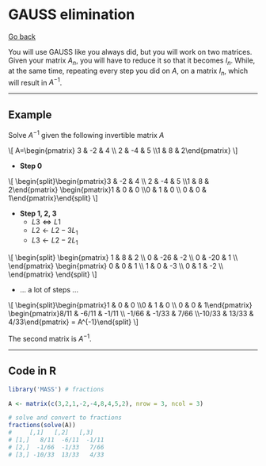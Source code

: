 # GAUSS elimination

[Go back](../index.md#matrix-inversion)

You will use GAUSS like you always did, but you will work on two matrices. Given your matrix $A_n$, you will have to reduce it so that it becomes $I_n$. While, at the same time, repeating every step you did on $A$, on a matrix $I_n$, which will result in $A^{-1}$.

<hr class="sl">

## Example

Solve $A^{-1}$ given the following invertible matrix $A$

<div class="overflow-auto">
\[
A=\begin{pmatrix} 3 & -2 & 4 \\ 2 & -4 & 5 \\1 & 8 & 2\end{pmatrix}
\]
</div>

* **Step 0**

<div>
\[
\begin{split}\begin{pmatrix}3 & -2 & 4 \\ 2 & -4 & 5 \\1 & 8 & 2\end{pmatrix}
\begin{pmatrix}1 & 0 & 0 \\0 & 1 & 0 \\ 0 & 0 & 1\end{pmatrix}\end{split}
\]
</div>

* **Step 1, 2, 3** 
  * $L3 \iff L1$
  * $L2 \leftarrow L2 - 3 L_1$
  * $L3 \leftarrow L2 - 2 L_1$

<div>
\[
\begin{split}
\begin{pmatrix}
1 & 8 & 2 \\
0 & -26 & -2 \\
0 & -20 & 1 \\
\end{pmatrix}
\begin{pmatrix}
0 & 0 & 1 \\
1 & 0 & -3 \\
0 & 1 & -2 \\
\end{pmatrix}
\end{split}
\]
</div>

* ... a lot of steps ...

<div class="overflow-auto">
\[
\begin{split}\begin{pmatrix}1 & 0 & 0 \\0 & 1 & 0 \\ 0 & 0 & 1\end{pmatrix}
\begin{pmatrix}8/11 & -6/11 & -1/11 \\ -1/66 & -1/33 & 7/66 \\-10/33 & 13/33 & 4/33\end{pmatrix} = A^{-1}\end{split}
\]
</div>

The second matrix is $A^{-1}$.

<hr class="sl">

## Code in R

```r
library('MASS') # fractions

A <- matrix(c(3,2,1,-2,-4,8,4,5,2), nrow = 3, ncol = 3)

# solve and convert to fractions
fractions(solve(A))
#     [,1]   [,2]   [,3]  
# [1,]   8/11  -6/11  -1/11
# [2,]  -1/66  -1/33   7/66
# [3,] -10/33  13/33   4/33
```
